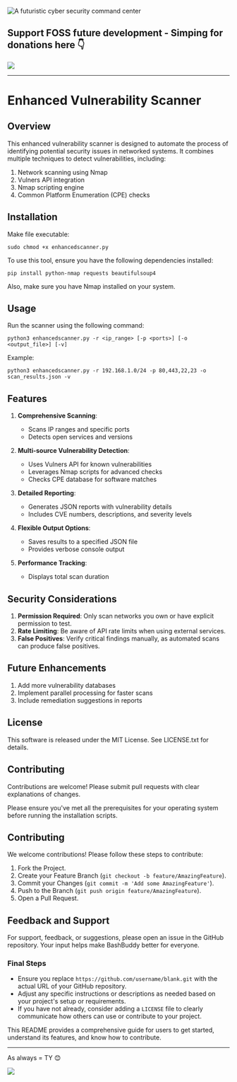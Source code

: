![A futuristic cyber security command center](https://github.com/user-attachments/assets/d913ccf1-6e83-4a04-9188-1f2e1342439d)

## Support FOSS future development - Simping for donations here 👇

<a href="https://www.buymeacoffee.com/diatasso">
    <img src="https://img.buymeacoffee.com/button-api/?text=Buy me a cat&emoji=🐈&slug=notarealdev&button_colour=9123cd&font_colour=ffffff&font_family=Bree&outline_colour=ffffff&coffee_colour=FFDD00" />
</a>

---

# Enhanced Vulnerability Scanner

## Overview

This enhanced vulnerability scanner is designed to automate the process of identifying potential security issues in networked systems. It combines multiple techniques to detect vulnerabilities, including:

1. Network scanning using Nmap
2. Vulners API integration
3. Nmap scripting engine
4. Common Platform Enumeration (CPE) checks

## Installation

Make file executable:
```
sudo chmod +x enhancedscanner.py
```
To use this tool, ensure you have the following dependencies installed:

```
pip install python-nmap requests beautifulsoup4
```

Also, make sure you have Nmap installed on your system.

## Usage

Run the scanner using the following command:

```
python3 enhancedscanner.py -r <ip_range> [-p <ports>] [-o <output_file>] [-v]
```

Example:
```
python3 enhancedscanner.py -r 192.168.1.0/24 -p 80,443,22,23 -o scan_results.json -v
```

## Features

1. **Comprehensive Scanning**: 
   - Scans IP ranges and specific ports
   - Detects open services and versions

2. **Multi-source Vulnerability Detection**:
   - Uses Vulners API for known vulnerabilities
   - Leverages Nmap scripts for advanced checks
   - Checks CPE database for software matches

3. **Detailed Reporting**:
   - Generates JSON reports with vulnerability details
   - Includes CVE numbers, descriptions, and severity levels

4. **Flexible Output Options**:
   - Saves results to a specified JSON file
   - Provides verbose console output

5. **Performance Tracking**:
   - Displays total scan duration

## Security Considerations

1. **Permission Required**: Only scan networks you own or have explicit permission to test.
2. **Rate Limiting**: Be aware of API rate limits when using external services.
3. **False Positives**: Verify critical findings manually, as automated scans can produce false positives.

## Future Enhancements

1. Add more vulnerability databases
2. Implement parallel processing for faster scans
3. Include remediation suggestions in reports

## License

This software is released under the MIT License. See LICENSE.txt for details.

## Contributing

Contributions are welcome! Please submit pull requests with clear explanations of changes.


Please ensure you've met all the prerequisites for your operating system before running the installation scripts.


## Contributing

We welcome contributions! Please follow these steps to contribute:

1. Fork the Project.
2. Create your Feature Branch (`git checkout -b feature/AmazingFeature`).
3. Commit your Changes (`git commit -m 'Add some AmazingFeature'`).
4. Push to the Branch (`git push origin feature/AmazingFeature`).
5. Open a Pull Request.

## Feedback and Support

For support, feedback, or suggestions, please open an issue in the GitHub repository. Your input helps make BashBuddy better for everyone.

### Final Steps

- Ensure you replace `https://github.com/username/blank.git` with the actual URL of your GitHub repository.
- Adjust any specific instructions or descriptions as needed based on your project's setup or requirements.
- If you have not already, consider adding a `LICENSE` file to clearly communicate how others can use or contribute to your project.

This README provides a comprehensive guide for users to get started, understand its features, and know how to contribute.

---

As always = TY 😊 

<a href="https://www.buymeacoffee.com/diatasso">
    <img src="https://img.buymeacoffee.com/button-api/?text=Buy me a cat&emoji=🐈&slug=notarealdev&button_colour=9123cd&font_colour=ffffff&font_family=Bree&outline_colour=ffffff&coffee_colour=FFDD00" />
</a>
